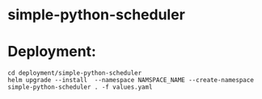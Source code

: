 # simple-python-scheduler

# Deployment: #
```
cd deployment/simple-python-scheduler
helm upgrade --install  --namespace NAMSPACE_NAME --create-namespace  simple-python-scheduler . -f values.yaml
```
